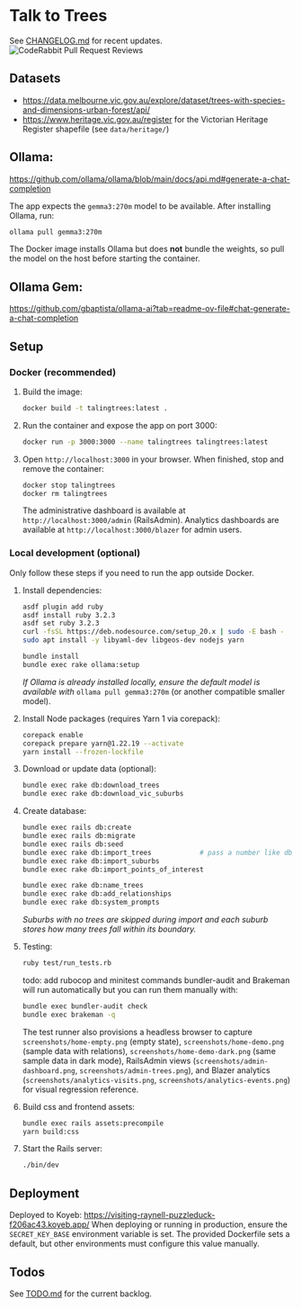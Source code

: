# Talk to Trees

See [CHANGELOG.md](CHANGELOG.md) for recent updates.
![CodeRabbit Pull Request Reviews](https://img.shields.io/coderabbit/prs/github/PuZZleDucK/TalingTrees?utm_source=oss&utm_medium=github&utm_campaign=PuZZleDucK%2FTalingTrees&labelColor=171717&color=FF570A&link=https%3A%2F%2Fcoderabbit.ai&label=CodeRabbit+Reviews)

## Datasets
- https://data.melbourne.vic.gov.au/explore/dataset/trees-with-species-and-dimensions-urban-forest/api/
- https://www.heritage.vic.gov.au/register for the Victorian Heritage Register shapefile (see `data/heritage/`)

## Ollama:
https://github.com/ollama/ollama/blob/main/docs/api.md#generate-a-chat-completion

The app expects the `gemma3:270m` model to be available. After installing Ollama, run:
```bash
ollama pull gemma3:270m
```
The Docker image installs Ollama but does **not** bundle the weights, so pull the model on the host before starting the container.

## Ollama Gem:
https://github.com/gbaptista/ollama-ai?tab=readme-ov-file#chat-generate-a-chat-completion

## Setup

### Docker (recommended)
1. Build the image:
   ```bash
   docker build -t talingtrees:latest .
   ```
2. Run the container and expose the app on port 3000:
   ```bash
   docker run -p 3000:3000 --name talingtrees talingtrees:latest
   ```
3. Open `http://localhost:3000` in your browser. When finished, stop and remove the container:
   ```bash
   docker stop talingtrees
   docker rm talingtrees
   ```

   The administrative dashboard is available at `http://localhost:3000/admin` (RailsAdmin).
   Analytics dashboards are available at `http://localhost:3000/blazer` for admin users.
### Local development (optional)
Only follow these steps if you need to run the app outside Docker.

1. Install dependencies:
   ```bash
   asdf plugin add ruby
   asdf install ruby 3.2.3
   asdf set ruby 3.2.3
   curl -fsSL https://deb.nodesource.com/setup_20.x | sudo -E bash -
   sudo apt install -y libyaml-dev libgeos-dev nodejs yarn

   bundle install
   bundle exec rake ollama:setup
   ```
   *If Ollama is already installed locally, ensure the default model is available with* `ollama pull gemma3:270m` (or another compatible smaller model).

2. Install Node packages (requires Yarn 1 via corepack):
   ```bash
   corepack enable
   corepack prepare yarn@1.22.19 --activate
   yarn install --frozen-lockfile
   ```

3. Download or update data (optional):
   ```bash
   bundle exec rake db:download_trees
   bundle exec rake db:download_vic_suburbs
   ```

4. Create database:
   ```bash
   bundle exec rails db:create
   bundle exec rails db:migrate
   bundle exec rails db:seed
   bundle exec rake db:import_trees            # pass a number like db:import_trees[30] for a smaller sample
   bundle exec rake db:import_suburbs
   bundle exec rake db:import_points_of_interest

   bundle exec rake db:name_trees
   bundle exec rake db:add_relationships
   bundle exec rake db:system_prompts
   ```
   *Suburbs with no trees are skipped during import and each suburb stores how many trees fall within its boundary.*

5. Testing:
   ```bash
   ruby test/run_tests.rb
   ```
   todo: add rubocop and minitest commands
   bundler-audit and Brakeman will run automatically but you can run them manually with:
   ```bash
   bundle exec bundler-audit check
   bundle exec brakeman -q
   ```
   The test runner also provisions a headless browser to capture `screenshots/home-empty.png` (empty state), `screenshots/home-demo.png` (sample data with relations), `screenshots/home-demo-dark.png` (same sample data in dark mode), RailsAdmin views (`screenshots/admin-dashboard.png`, `screenshots/admin-trees.png`), and Blazer analytics (`screenshots/analytics-visits.png`, `screenshots/analytics-events.png`) for visual regression reference.

6. Build css and frontend assets:
   ```bash
   bundle exec rails assets:precompile
   yarn build:css
   ```

7. Start the Rails server:
   ```bash
   ./bin/dev
   ```

## Deployment
Deployed to Koyeb: https://visiting-raynell-puzzleduck-f206ac43.koyeb.app/
When deploying or running in production, ensure the `SECRET_KEY_BASE` environment
variable is set. The provided Dockerfile sets a default, but other environments
must configure this value manually.

## Todos

See [TODO.md](TODO.md) for the current backlog.
